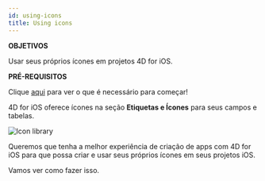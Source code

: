 ```yaml
---
id: using-icons
title: Using icons
---
```


<div class = "objectives"> 

**OBJETIVOS**

Usar seus próprios ícones em projetos 4D for iOS.</div> <div class = "prerequisites"> 

**PRÉ-REQUISITOS**

Clique [aqui](prerequisites.html) para ver o que é necessário para começar!</div> 

4D for iOS oferece ícones na seção **Etiquetas e Ícones** para seus campos e tabelas.

![Icon library](assets/en/custom-icons/icon-library.png)

Queremos que tenha a melhor experiência de criação de apps com 4D for iOS para que possa criar e usar seus próprios ícones em seus projetos iOS.

Vamos ver como fazer isso.